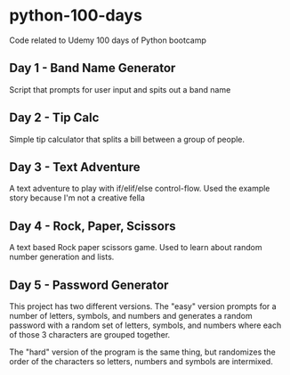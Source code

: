 # python-100-days

Code related to Udemy 100 days of Python bootcamp

## Day 1 - Band Name Generator

Script that prompts for user input and spits out a band name

## Day 2 - Tip Calc

Simple tip calculator that splits a bill between a group of people.

## Day 3 - Text Adventure

A text adventure to play with if/elif/else control-flow. Used the example story because I'm not a creative fella

## Day 4 - Rock, Paper, Scissors

A text based Rock paper scissors game. Used to learn about random number generation and lists.

## Day 5 - Password Generator

This project has two different versions. The "easy" version prompts for a number of letters,
symbols, and numbers and generates a random password with a random set of letters, symbols, and numbers where each of those 3 characters are grouped together.

The "hard" version of the program is the same thing, but randomizes the order of the characters so letters, numbers and symbols are intermixed.
